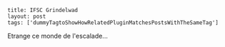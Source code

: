 ```
title: IFSC Grindelwad
layout: post
tags: ['dummyTagtoShowHowRelatedPluginMatchesPostsWithTheSameTag']
```

Etrange ce monde de l'escalade...
